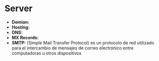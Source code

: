 # Server
- **Domian:**
- **Hosting:**
- **DNS:**
- **MX Records:**
- **SMTP:** (Simple Mail Transfer Protocol) es un protocolo de red utilizado para el intercambio de mensajes de correo electrónico entre computadoras u otros dispositivos
